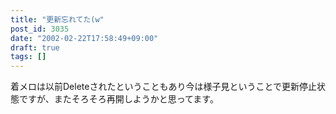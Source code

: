 ```yaml
---
title: "更新忘れてた(w"
post_id: 3035
date: "2002-02-22T17:58:49+09:00"
draft: true
tags: []
---
```



着メロは以前Deleteされたということもあり今は様子見ということで更新停止状態ですが、またそろそろ再開しようかと思ってます。
